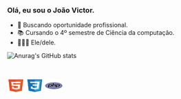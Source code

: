 ### Olá, eu sou o João Victor.

- 🔭 Buscando oportunidade profissional.
- 📚 Cursando o 4º semestre de Ciência da computação.
- 🧑🏿‍🦱 Ele/dele.

![Anurag's GitHub stats](https://github-readme-stats.vercel.app/api?username=1joaovctr&show_icons=true&theme=midnight-purple)
##
<div style="display: inline_block"><br>
  <img align="center" alt="Rafa-HTML" height="30" width="40" src="https://raw.githubusercontent.com/devicons/devicon/master/icons/html5/html5-original.svg">
  <img align="center" alt="Rafa-CSS" height="30" width="40" src="https://raw.githubusercontent.com/devicons/devicon/master/icons/css3/css3-original.svg">
  <img align="center" alt="Rafa-PHP" height="30" width="40" src="https://raw.githubusercontent.com/devicons/devicon/master/icons/php/php-original.svg">
</div>
